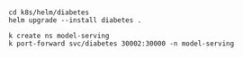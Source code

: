 
#
```shell
cd k8s/helm/diabetes
helm upgrade --install diabetes .

```

```shell
k create ns model-serving
k port-forward svc/diabetes 30002:30000 -n model-serving
```